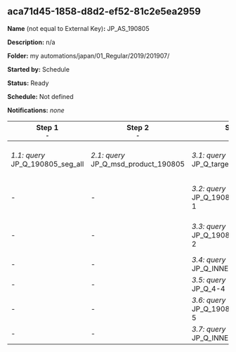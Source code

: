 ## aca71d45-1858-d8d2-ef52-81c2e5ea2959

**Name** (not equal to External Key)**:** JP_AS_190805

**Description:** n/a

**Folder:** my automations/japan/01_Regular/2019/201907/

**Started by:** Schedule

**Status:** Ready

**Schedule:** Not defined

**Notifications:** _none_


| Step 1<br>_<small>-</small>_ | Step 2<br>_<small>-</small>_ | Step 3<br>_<small>-</small>_ | Step 4<br>_<small>-</small>_ |
| --- | --- | --- | --- |
| _1.1: query_<br>JP_Q_190805_seg_all | _2.1: query_<br>JP_Q_msd_product_190805 | _3.1: query_<br>JP_Q_targets_190805 | _4.1: query_<br>JP_Q_4-7 |
| - | - | _3.2: query_<br>JP_Q_190805_dir_msd_4-1 | _4.2: query_<br>JP_Q_4-8 |
| - | - | _3.3: query_<br>JP_Q_190805_msd_dir_4-2 | _4.3: query_<br>JP_Q_4-9 |
| - | - | _3.4: query_<br>JP_Q_INNER_190805_4-3 | - |
| - | - | _3.5: query_<br>JP_Q_4-4 | - |
| - | - | _3.6: query_<br>JP_Q_190805_msd_dir_4-5 | - |
| - | - | _3.7: query_<br>JP_Q_INNER_4-6 | - |
